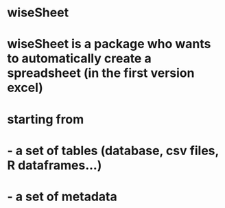 # wiseSheet
# wiseSheet is a package who wants to automatically create a spreadsheet (in the first version excel)
# starting from
# - a set of tables (database, csv files, R dataframes...)
# - a set of metadata
